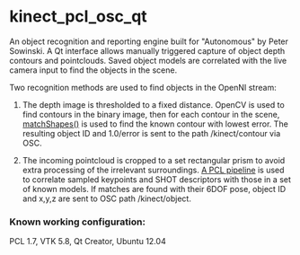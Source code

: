 kinect_pcl_osc_qt
=================

An object recognition and reporting engine built for "Autonomous" by Peter Sowinski. A Qt interface allows manually triggered capture of object depth contours and pointclouds. Saved object models are correlated with the live camera input to find the objects in the scene.

Two recognition methods are used to find objects in the OpenNI stream:

1. The depth image is thresholded to a fixed distance. OpenCV is used to find contours in the binary image, then for each contour in the scene, [matchShapes()](http://opencv.jp/opencv-2.2_org/cpp/imgproc_structural_analysis_and_shape_descriptors.html#cv-matchshapes) is used to find the known contour with lowest error. The resulting object ID and 1.0/error is sent to the path /kinect/contour via OSC.

2. The incoming pointcloud is cropped to a set rectangular prism to avoid extra processing of the irrelevant surroundings. [A PCL pipeline](http://pointclouds.org/documentation/tutorials/correspondence_grouping.php#correspondence-grouping) is used to correlate sampled keypoints and SHOT descriptors with those in a set of known models. If matches are found with their 6DOF pose, object ID and x,y,z are sent to OSC path /kinect/object.


### Known working configuration: ###

PCL 1.7, VTK 5.8, Qt Creator, Ubuntu 12.04


